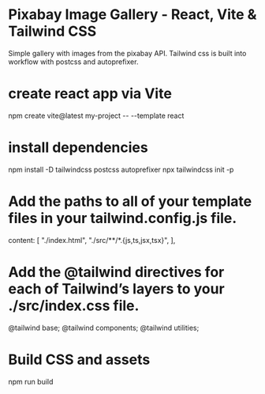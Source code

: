 # Pixabay Image Gallery - React, Vite & Tailwind CSS

Simple gallery with images from the pixabay API. Tailwind css is built into workflow with postcss and autoprefixer.

# create react app via Vite
  npm create vite@latest my-project -- --template react

# install dependencies
  npm install -D tailwindcss postcss autoprefixer
  npx tailwindcss init -p

# Add the paths to all of your template files in your tailwind.config.js file.
  content: [
    "./index.html",
    "./src/**/*.{js,ts,jsx,tsx}",
  ],

# Add the @tailwind directives for each of Tailwind’s layers to your ./src/index.css file.
  @tailwind base;
  @tailwind components;
  @tailwind utilities;
  

# Build CSS and assets
npm run build
```
